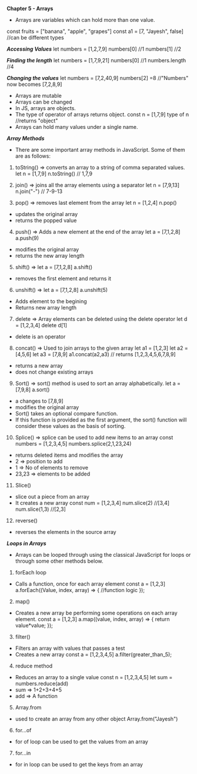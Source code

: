 **Chapter 5 - Arrays**

- Arrays are variables which can hold more than one value.

const fruits = ["banana", "apple", "grapes"]
const a1 = [7, "Jayesh", false] //can be different types

**_Accessing Values_**
let numbers = [1,2,7,9]
numbers[0] //1
numbers[1] //2

**_Finding the length_**
let numbers = [1,7,9,21]
numbers[0] //1
numbers.length //4

**_Changing the values_**
let numbers = [7,2,40,9]
numbers[2] =8 //"Numbers" now becomes [7,2,8,9]

- Arrays are mutable
- Arrays can be changed
- In JS, arrays are objects.
- The type of operator of arrays returns object.
  const n = [1,7,9]
  type of n //returns "object"
- Arrays can hold many values under a single name.

**_Array Methods_**

- There are some important array methods in JavaScript. Some of them are as follows:

1. toString() => converts an array to a string of comma separated values.
   let n = [1,7,9]
   n.toString() // 1,7,9

2. join() => joins all the array elements using a separator
   let n = [7,9,13]
   n.join("-") // 7-9-13

3. pop() => removes last element from the array
   let n = [1,2,4]
   n.pop()

- updates the original array
- returns the popped value

4. push() => Adds a new element at the end of the array
   let a = [7,1,2,8]
   a.push(9)

- modifies the original array
- returns the new array length

5. shift() =>
   let a = [7,1,2,8]
   a.shift()

- removes the first element and returns it

6. unshift() =>
   let a = [7,1,2,8]
   a.unshift(5)

- Adds element to the begining
- Returns new array length

7. delete => Array elements can be deleted using the delete operator
   let d = [1,2,3,4]
   delete d[1]

- delete is an operator

8. concat() => Used to join arrays to the given array
   let a1 = [1,2,3]
   let a2 = [4,5,6]
   let a3 = [7,8,9]
   a1.concat(a2,a3) // returns [1,2,3,4,5,6,7,8,9]

- returns a new array
- does not change existing arrays

9. Sort() => sort() method is used to sort an array alphabetically.
   let a = [7,9,8]
   a.sort()

- a changes to [7,8,9]
- modifies the original array
- Sort() takes an optional compare function.
- If this function is provided as the first argument, the sort() function will consider these values as the basis of sorting.

10. Splice() => splice can be used to add new items to an array
    const numbers = [1,2,3,4,5]
    numbers.splice(2,1,23,24)

- returns deleted items and modifies the array
- 2 => position to add
- 1 => No of elements to remove
- 23,23 => elements to be added

11. Slice()

- slice out a piece from an array
- It creates a new array
  const num = [1,2,3,4]
  num.slice(2) //[3,4]
  num.slice(1,3) //[2,3]

12. reverse()

- reverses the elements in the source array

**_Loops in Arrays_**

- Arrays can be looped through using the classical JavaScript for loops or through some other methods below.

1. forEach loop

- Calls a function, once for each array element
  const a = [1,2,3]
  a.forEach((Value, index, array) => {
  //function logic
  });

2. map()

- Creates a new array be performing some operations on each array element.
  const a = [1,2,3]
  a.map((value, index, array) => {
  return value\*value;
  });

3. filter()

- Filters an array with values that passes a test
- Creates a new array
  const a = [1,2,3,4,5]
  a.filter(greater_than_5);

4. reduce method

- Reduces an array to a single value
  const n = [1,2,3,4,5]
  let sum = numbers.reduce(add)
- sum => 1+2+3+4+5
- add => A function

5. Array.from

- used to create an array from any other object
  Array.from("Jayesh")

6. for...of

- for of loop can be used to get the values from an array

7. for...in

- for in loop can be used to get the keys from an array
